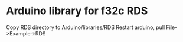 # Arduino library for f32c RDS

Copy RDS directory to Arduino/libraries/RDS
Restart arduino, pull File->Example->RDS
